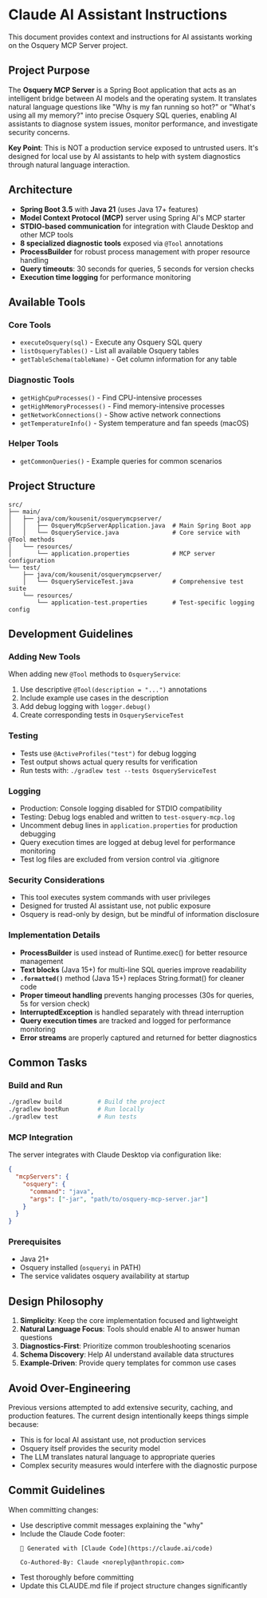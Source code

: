 # Claude AI Assistant Instructions

This document provides context and instructions for AI assistants working on the Osquery MCP Server project.

## Project Purpose

The **Osquery MCP Server** is a Spring Boot application that acts as an intelligent bridge between AI models and the operating system. It translates natural language questions like "Why is my fan running so hot?" or "What's using all my memory?" into precise Osquery SQL queries, enabling AI assistants to diagnose system issues, monitor performance, and investigate security concerns.

**Key Point**: This is NOT a production service exposed to untrusted users. It's designed for local use by AI assistants to help with system diagnostics through natural language interaction.

## Architecture

- **Spring Boot 3.5** with **Java 21** (uses Java 17+ features)
- **Model Context Protocol (MCP)** server using Spring AI's MCP starter
- **STDIO-based communication** for integration with Claude Desktop and other MCP tools
- **8 specialized diagnostic tools** exposed via `@Tool` annotations
- **ProcessBuilder** for robust process management with proper resource handling
- **Query timeouts**: 30 seconds for queries, 5 seconds for version checks
- **Execution time logging** for performance monitoring

## Available Tools

### Core Tools
- `executeOsquery(sql)` - Execute any Osquery SQL query
- `listOsqueryTables()` - List all available Osquery tables
- `getTableSchema(tableName)` - Get column information for any table

### Diagnostic Tools
- `getHighCpuProcesses()` - Find CPU-intensive processes
- `getHighMemoryProcesses()` - Find memory-intensive processes
- `getNetworkConnections()` - Show active network connections
- `getTemperatureInfo()` - System temperature and fan speeds (macOS)

### Helper Tools
- `getCommonQueries()` - Example queries for common scenarios

## Project Structure

```
src/
├── main/
│   ├── java/com/kousenit/osquerymcpserver/
│   │   ├── OsqueryMcpServerApplication.java  # Main Spring Boot app
│   │   └── OsqueryService.java               # Core service with @Tool methods
│   └── resources/
│       └── application.properties            # MCP server configuration
└── test/
    ├── java/com/kousenit/osquerymcpserver/
    │   └── OsqueryServiceTest.java           # Comprehensive test suite
    └── resources/
        └── application-test.properties       # Test-specific logging config
```

## Development Guidelines

### Adding New Tools
When adding new `@Tool` methods to `OsqueryService`:
1. Use descriptive `@Tool(description = "...")` annotations
2. Include example use cases in the description
3. Add debug logging with `logger.debug()`
4. Create corresponding tests in `OsqueryServiceTest`

### Testing
- Tests use `@ActiveProfiles("test")` for debug logging
- Test output shows actual query results for verification
- Run tests with: `./gradlew test --tests OsqueryServiceTest`

### Logging
- Production: Console logging disabled for STDIO compatibility
- Testing: Debug logs enabled and written to `test-osquery-mcp.log`
- Uncomment debug lines in `application.properties` for production debugging
- Query execution times are logged at debug level for performance monitoring
- Test log files are excluded from version control via .gitignore

### Security Considerations
- This tool executes system commands with user privileges
- Designed for trusted AI assistant use, not public exposure
- Osquery is read-only by design, but be mindful of information disclosure

### Implementation Details
- **ProcessBuilder** is used instead of Runtime.exec() for better resource management
- **Text blocks** (Java 15+) for multi-line SQL queries improve readability
- **`.formatted()`** method (Java 15+) replaces String.format() for cleaner code
- **Proper timeout handling** prevents hanging processes (30s for queries, 5s for version check)
- **InterruptedException** is handled separately with thread interruption
- **Query execution times** are tracked and logged for performance monitoring
- **Error streams** are properly captured and returned for better diagnostics

## Common Tasks

### Build and Run
```bash
./gradlew build          # Build the project
./gradlew bootRun        # Run locally
./gradlew test           # Run tests
```

### MCP Integration
The server integrates with Claude Desktop via configuration like:
```json
{
  "mcpServers": {
    "osquery": {
      "command": "java",
      "args": ["-jar", "path/to/osquery-mcp-server.jar"]
    }
  }
}
```

### Prerequisites
- Java 21+
- Osquery installed (`osqueryi` in PATH)
- The service validates osquery availability at startup

## Design Philosophy

1. **Simplicity**: Keep the core implementation focused and lightweight
2. **Natural Language Focus**: Tools should enable AI to answer human questions
3. **Diagnostics-First**: Prioritize common troubleshooting scenarios
4. **Schema Discovery**: Help AI understand available data structures
5. **Example-Driven**: Provide query templates for common use cases

## Avoid Over-Engineering

Previous versions attempted to add extensive security, caching, and production features. The current design intentionally keeps things simple because:
- This is for local AI assistant use, not production services
- Osquery itself provides the security model
- The LLM translates natural language to appropriate queries
- Complex security measures would interfere with the diagnostic purpose

## Commit Guidelines

When committing changes:
- Use descriptive commit messages explaining the "why"
- Include the Claude Code footer:
  ```
  🤖 Generated with [Claude Code](https://claude.ai/code)
  
  Co-Authored-By: Claude <noreply@anthropic.com>
  ```
- Test thoroughly before committing
- Update this CLAUDE.md file if project structure changes significantly